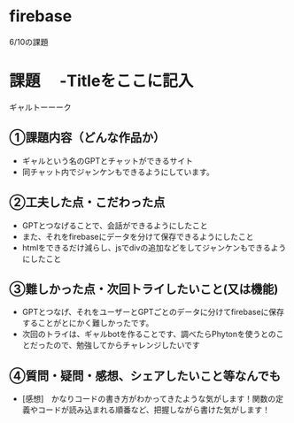# firebase
6/10の課題
# 課題　 -Titleをここに記入
ギャルトーーーク

## ①課題内容（どんな作品か）
- ギャルという名のGPTとチャットができるサイト
- 同チャット内でジャンケンもできるようにしています。

## ②工夫した点・こだわった点
- GPTとつなげることで、会話ができるようにしたこと
- また、それをfirebaseにデータを分けて保存できるようにしたこと
- htmlをできるだけ減らし、jsでdivの追加などをしてジャンケンもできるようにしたこと

## ③難しかった点・次回トライしたいこと(又は機能)
- GPTとつなげ、それをユーザーとGPTごとのデータに分けてfirebaseに保存することがとにかく難しかったです。
- 次回のトライは、ギャルbotを作ることです、調べたらPhytonを使うとのことだったので、勉強してからチャレンジしたいです

## ④質問・疑問・感想、シェアしたいこと等なんでも
- [感想]　かなりコードの書き方がわかってきたような気がします！関数の定義やコードが読み込まれる順番など、把握しながら書けた気がします！

